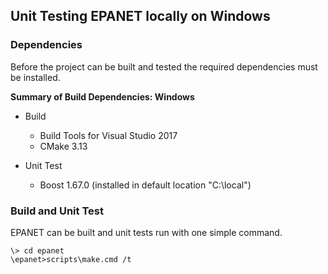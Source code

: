 <!---
   Unit_Testing.md

   Created: Sept 10, 2019
   Updated: Oct 30, 2019

   Author: Michael E. Tryby
           US EPA - ORD/CESER
--->


## Unit Testing EPANET locally on Windows

### Dependencies

Before the project can be built and tested the required dependencies must be installed.

**Summary of Build Dependencies: Windows**

  - Build
      - Build Tools for Visual Studio 2017
      - CMake 3.13

  - Unit Test
      - Boost 1.67.0 (installed in default location "C:\\local")



### Build and Unit Test

EPANET can be built and unit tests run with one simple command.
```
\> cd epanet
\epanet>scripts\make.cmd /t
```
